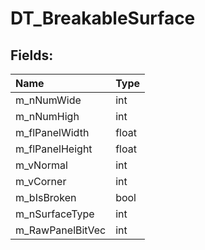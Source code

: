 # DT_BreakableSurface

## Fields:

| Name | Type |
| :--- | :--- |
| m_nNumWide | int |
| m_nNumHigh | int |
| m_flPanelWidth | float |
| m_flPanelHeight | float |
| m_vNormal | int |
| m_vCorner | int |
| m_bIsBroken | bool |
| m_nSurfaceType | int |
| m_RawPanelBitVec | int |
